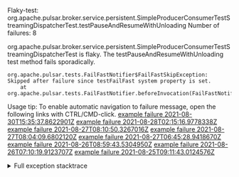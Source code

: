         
Flaky-test: org.apache.pulsar.broker.service.persistent.SimpleProducerConsumerTestStreamingDispatcherTest.testPauseAndResumeWithUnloading
Number of failures: 8

org.apache.pulsar.broker.service.persistent.SimpleProducerConsumerTestStreamingDispatcherTest is flaky. The testPauseAndResumeWithUnloading test method fails sporadically.

```
org.apache.pulsar.tests.FailFastNotifier$FailFastSkipException: Skipped after failure since testFailFast system property is set.
	at org.apache.pulsar.tests.FailFastNotifier.beforeInvocation(FailFastNotifier.java:88)

```

Usage tip: To enable automatic navigation to failure message, open the following links with CTRL/CMD-click.
[example failure 2021-08-30T15:35:37.8622901Z](https://github.com/apache/pulsar/runs/3463119398?check_suite_focus=true#step:9:2571)
[example failure 2021-08-28T02:15:16.9778338Z](https://github.com/apache/pulsar/runs/3448473880?check_suite_focus=true#step:9:1568)
[example failure 2021-08-27T08:10:50.3267016Z](https://github.com/apache/pulsar/runs/3440980370?check_suite_focus=true#step:9:1639)
[example failure 2021-08-27T08:04:09.6802120Z](https://github.com/apache/pulsar/runs/3440855241?check_suite_focus=true#step:9:1564)
[example failure 2021-08-27T06:45:28.9418670Z](https://github.com/apache/pulsar/runs/3440411158?check_suite_focus=true#step:9:1565)
[example failure 2021-08-26T08:59:43.5304950Z](https://github.com/apache/pulsar/runs/3430539961?check_suite_focus=true#step:9:2274)
[example failure 2021-08-26T07:10:19.9123707Z](https://github.com/apache/pulsar/runs/3429892136?check_suite_focus=true#step:9:1626)
[example failure 2021-08-25T09:11:43.0124576Z](https://github.com/apache/pulsar/runs/3420085427?check_suite_focus=true#step:10:1566)


<details>
<summary>Full exception stacktrace</summary>
<code><pre>
org.apache.pulsar.tests.FailFastNotifier$FailFastSkipException: Skipped after failure since testFailFast system property is set.
	at org.apache.pulsar.tests.FailFastNotifier.beforeInvocation(FailFastNotifier.java:88)

</pre></code>
</details>

